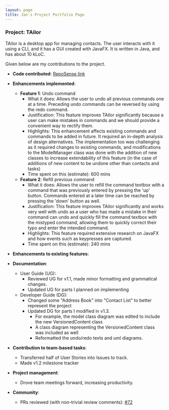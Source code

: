 ```yaml
---
layout: page
title: Jan's Project Portfolio Page
---
```


### Project: TAilor

TAilor is a desktop app for managing contacts. The user interacts with it using a CLI, and it has a GUI
created with JavaFX. It is written in Java, and has about 10 kLoC.

Given below are my contributions to the project.

* **Code contributed**: [RepoSense link](https://nus-cs2103-ay2122s2.github.io/tp-dashboard/?search=festivecat&breakdown=true)

* **Enhancements implemented**:
  * **Feature 1**: Undo command
    * What it does:
    Allows the user to undo all previous commands one at a time. Preceding undo commands can be reversed by using the redo command.
    * Justification:
    This feature improves TAilor significantly because a user can make mistakes in commands and we 
    should provide a convenient way to rectify them.
    * Highlights:
    This enhancement affects existing commands and commands to be added in future. It required an in-depth analysis of 
    design alternatives. The implementation too was challenging as it required changes to existing commands, 
    and modifications to the ModelManager class was done with the addition of new classes to increase extendability of 
    this feature (in the case of additions of new content to be undone other than contacts and tasks)
    * Time spent on this (estimate):
    600 mins
  * **Feature 2**: Refill previous command
    * What it does:
    Allows the user to refill the command textbox with a command that was previously entered by pressing the 'up' button. Commands
    entered at a later time can be reached by pressing the 'down' button as well.
    * Justification:
    This feature improves TAilor significantly and works very well with undo as a user who has made a mistake in their command
    can undo and quickly fill the command textbox with the mistyped command, allowing them to quickly correct their typo 
    and enter the intended command.
    * Highlights:
    This feature required extensive research on JavaFX and how events such as keypresses are captured.
    * Time spent on this (estimate):
    240 mins

* **Enhancements to existing features**:

* **Documentation**:
  * User Guide (UG):
    * Reviewed UG for v1.1, made minor formatting and grammatical changes.
    * Updated UG for parts I planned on implementing
  * Developer Guide (DG):
    * Changed some "Address Book" into "Contact List" to better represent the project
    * Updated DG for parts I modified in v1.3.
      * For example, the model class diagram was edited to include the new VersionedContent class
      * A class diagram representing the VersionedContent class was included as well
      * Reformatted the undo/redo texts and uml diagrams.

* **Contribution to team-based tasks**:
  * Transferred half of User Stories into Issues to track.
  * Made v1.2 milestone tracker

* **Project management**:
  * Drove team meetings forward, increasing productivity.

* **Community**:
  * PRs reviewed (with non-trivial review comments): [\#72]()
